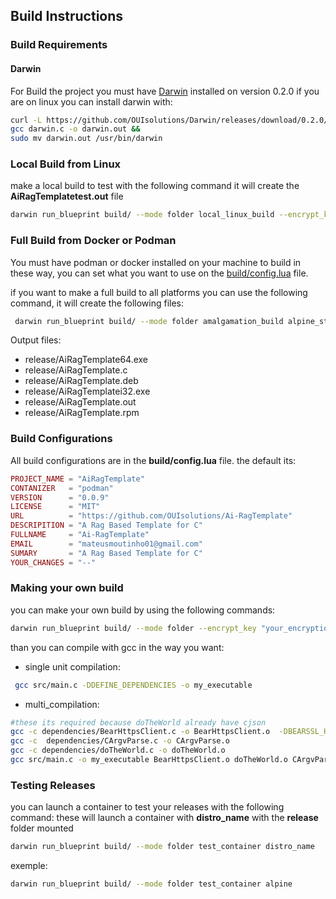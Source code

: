 ## Build Instructions

### Build Requirements 
#### Darwin 
For Build the project you must have [Darwin](https://github.com/OUIsolutions/Darwin) installed on version 0.2.0
if you are on linux you can install darwin with:

```bash
curl -L https://github.com/OUIsolutions/Darwin/releases/download/0.2.0/darwin.c -o darwin.c &&
gcc darwin.c -o darwin.out &&
sudo mv darwin.out /usr/bin/darwin
```

### Local Build from Linux
make a local build to test with the following command it will create the **AiRagTemplatetest.out** file
```bash
darwin run_blueprint build/ --mode folder local_linux_build --encrypt_key "your_encryption_key"
```

### Full Build from Docker or Podman
You must have podman or docker installed on your machine to build in these way, you can set what you want to use on the [build/config.lua](/build/config.lua) file.

if you want to make a full build to all platforms you can use the following command, it will create the following files:
```bash
 darwin run_blueprint build/ --mode folder amalgamation_build alpine_static_build windowsi32_build windows64_build rpm_static_build debian_static_build -encrypt_key "your_encryption_key"
```

Output files:
- release/AiRagTemplate64.exe
- release/AiRagTemplate.c
- release/AiRagTemplate.deb
- release/AiRagTemplatei32.exe
- release/AiRagTemplate.out
- release/AiRagTemplate.rpm

### Build Configurations
All build configurations are in the **build/config.lua** file.
the default its: 
```lua
PROJECT_NAME = "AiRagTemplate"
CONTANIZER   = "podman"
VERSION      = "0.0.9"
LICENSE      = "MIT"
URL          = "https://github.com/OUIsolutions/Ai-RagTemplate"
DESCRIPITION = "A Rag Based Template for C"
FULLNAME     = "Ai-RagTemplate"
EMAIL        = "mateusmoutinho01@gmail.com"
SUMARY       = "A Rag Based Template for C"
YOUR_CHANGES = "--"
```


### Making your own build
you can make your own build by using the following commands:
```bash
darwin run_blueprint build/ --mode folder --encrypt_key "your_encryption_key" 
```

than you can compile with gcc in the way you want:
- single unit compilation:
```bash
 gcc src/main.c -DDEFINE_DEPENDENCIES -o my_executable
```
- multi_compilation:
```bash
#these its required because doTheWorld already have cjson
gcc -c dependencies/BearHttpsClient.c -o BearHttpsClient.o  -DBEARSSL_HTTPS_MOCK_CJSON_DEFINE
gcc -c  dependencies/CArgvParse.c -o CArgvParse.o
gcc -c dependencies/doTheWorld.c -o doTheWorld.o
gcc src/main.c -o my_executable BearHttpsClient.o doTheWorld.o CArgvParse.o
```


### Testing Releases
you can launch a container to test your releases with the following command:
these will launch a container with **distro_name** with the **release** folder mounted
```bash
darwin run_blueprint build/ --mode folder test_container distro_name
```
exemple:
```bash
darwin run_blueprint build/ --mode folder test_container alpine
```